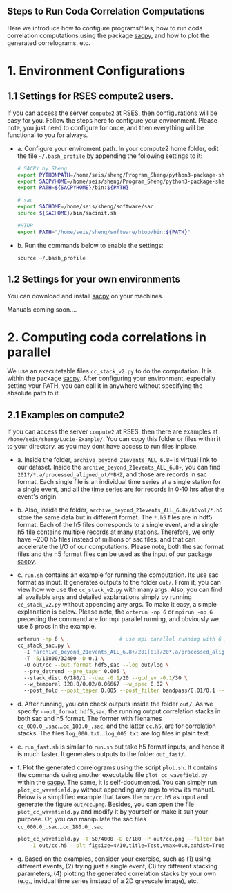Steps to Run Coda Correlation Computations
----

Here we introduce how to configure programs/files, how to run coda correlation computations using the package [sacpy](https://github.com/sheng09/sacpy), and how to plot the generated correlograms, etc.

# 1. Environment Configurations

## 1.1 Settings for RSES compute2 users.
If you can access the server `compute2` at RSES, then configurations will be easy for you. Follow the steps here to configure your environment. Please note, you just need to configure for once, and then everything will be functional to you for always.

- a. Configure your enviroment path. In your compute2 home folder, edit the file `~/.bash_profile` by appending the following settings to it:

    ```bash
    # SACPY by Sheng
    export PYTHONPATH=/home/seis/sheng/Program_Sheng/python3-package-sheng:${PYTHONPATH}
    export SACPYHOME=/home/seis/sheng/Program_Sheng/python3-package-sheng/sacpy
    export PATH=${SACPYHOME}/bin:${PATH}

    # sac
    export SACHOME=/home/seis/sheng/software/sac
    source ${SACHOME}/bin/sacinit.sh

    #HTOP
    export PATH="/home/seis/sheng/software/htop/bin:${PATH}"
    ```

- b. Run the commands below to enable the settings:

    ```
    source ~/.bash_profile
    ```

## 1.2 Settings for your own environments
You can download and install [sacpy](https://github.com/sheng09/sacpy) on your machines. 

Manuals coming soon....



# 2. Computing coda correlations in parallel

We use an executetable files `cc_stack_v2.py` to do the computation. It is within the package [sacpy](https://github.com/sheng09/sacpy). After configuring your environment, especially setting your PATH, you can call it in anywhere without specifying the absolute path to it.

## 2.1 Examples on compute2

If you can access the server `compute2` at RSES, then there are examples at `/home/seis/sheng/Lucie-Example/`. You can copy this folder or files within it to your directory, as you may dont have access to run files inplace.

- a. Inside the folder, `archive_beyond_21events_ALL_6.8+` is virtual link to our dataset. Inside the `archive_beyond_21events_ALL_6.8+`, you can find `201?/*.a/processed_aligned_ot/*BHZ`, and those are records in sac format. Each single file is an individual time series at a single station for a single event, and all the time series are for records in 0-10 hrs after the event's origin.

- b. Also, inside the folder, `archive_beyond_21events_ALL_6.8+/h5vol/*.h5` store the same data but in different format. The `*.h5` files are in hdf5 format. Each of the h5 files corresponds to a single event, and a single h5 file contains multiple records at many stations. Therefore, we only have ~200 h5 files instead of millions of sac files, and that can accelerate the I/O of our computations. Please note, both the sac format files and the h5 format files can be used as the input of our package [sacpy](https://github.com/sheng09/sacpy).

- c. `run.sh` contains an example for running the computation. Its use sac format as input. It generates outputs to the folder `out/`. From it, you can view how we use the `cc_stack_v2.py` with many args. Also, you can find all available args and detailed explanations simply by running `cc_stack_v2.py` without appending any args. To make it easy, a simple explanation is below. Please note, the `orterun -np 6` or `mpirun -np 6` preceding the command are for mpi parallel running, and obviously we use 6 procs in the example. 

    ```bash
    orterun -np 6 \                  # use mpi parallel running with 6 procs
    cc_stack_sac.py \                
      -I "archive_beyond_21events_ALL_6.8+/201[01]/20*.a/processed_aligned_ot/*BHZ" \ # input wildcards, make sure use ""
      -T -5/10800/32400 -D 0.1 \                                                      # time window and sampling time interval
      -O out/cc --out_format hdf5,sac --log out/log \                                 # where to output, output format, and where to output logs
      --pre_detrend --pre_taper 0.005 \                                               # pre-processing parameters
      --stack_dist 0/180/1 --daz -0.1/20 --gcd_ev -0.1/30 \                           # stacking methods and selections of station pairs
      --w_temporal 128.0/0.02/0.06667 --w_spec 0.02 \                                 # whitening parameters for global coda correlation computations
      --post_fold --post_taper 0.005 --post_filter bandpass/0.01/0.1 --post_norm      # post-processing for the obtained correlatin stacks

    ```

- d. After running, you can check outputs inside the folder `out/`. As we specify `--out_format hdf5,sac`, the running output correlation stacks in both sac and h5 format. The former with filenames `cc_000.0_.sac`...`cc_180.0_.sac`, and the latter `cc.h5`, are for correlation stacks. The files `log_000.txt`...`log_005.txt` are log files in plain text.

- e. `run_fast.sh` is similar to `run.sh` but take h5 format inputs, and hence it is much faster. It generates outputs to the folder `out_fast/`.


- f. Plot the generated correlograms using the script `plot.sh`. It contains the commands using another executable file `plot_cc_wavefield.py` within the [sacpy](https://github.com/sheng09/sacpy). The same, it is self-documented. You can simply run `plot_cc_wavefield.py` without appending any args to view its manual. Below is a simplified example that takes the `out/cc.h5` as input and generate the figure `out/cc.png`. Besides, you can open the file `plot_cc_wavefield.py` and modify it by yourself or make it suit your purpose. Or, you can manipulate the sac files `cc_000.0_.sac`...`cc_180.0_.sac`.
    ````bash
    plot_cc_wavefield.py -T 50/4000 -D 0/180 -P out/cc.png --filter bandpass/0.02/0.0666666 \
        -I out/cc.h5 --plt figsize=4/10,title=Test,vmax=0.8,axhist=True,yticks=all,grid=True,interpolation=None,ylabel=True
    ````

- g. Based on the examples, consider your exercise, such as (1) using different events, (2) trying just a single event, (3) try different stacking parameters, (4) plotting the generated correlation stacks by your own (e.g., invidual time series instead of a 2D greyscale image), etc.

